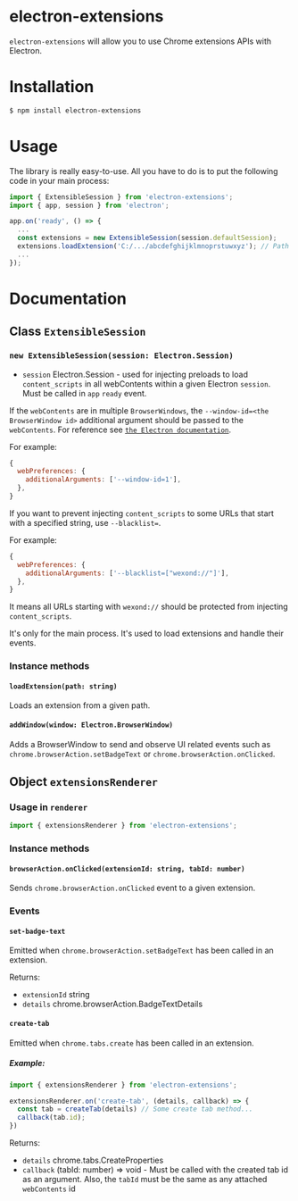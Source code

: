 # electron-extensions

`electron-extensions` will allow you to use Chrome extensions APIs with Electron.

# Installation

```bash
$ npm install electron-extensions
```

# Usage

The library is really easy-to-use. All you have to do is to put the following code in your main process:

```typescript
import { ExtensibleSession } from 'electron-extensions';
import { app, session } from 'electron';

app.on('ready', () => {
  ...
  const extensions = new ExtensibleSession(session.defaultSession);
  extensions.loadExtension('C:/.../abcdefghijklmnoprstuwxyz'); // Path to the extension to load
  ...
});

```

# Documentation

## Class `ExtensibleSession`

### `new ExtensibleSession(session: Electron.Session)`

- `session` Electron.Session - used for injecting preloads to load `content_scripts` in all webContents within a given Electron `session`. Must be called in `app` `ready` event.

If the `webContents` are in multiple `BrowserWindows`, the `--window-id=<the BrowserWindow id>` additional argument should be passed to the `webContents`.
For reference see [`the Electron documentation`](https://electronjs.org/docs/api/browser-window#new-browserwindowoptions).

For example:
```js
{
  webPreferences: {
    additionalArguments: ['--window-id=1'],
  },
}
```

If you want to prevent injecting `content_scripts` to some URLs that start with a specified string, use `--blacklist=`.

For example:
```js
{
  webPreferences: {
    additionalArguments: ['--blacklist=["wexond://"]'],
  },
}
```

It means all URLs starting with `wexond://` should be protected from injecting `content_scripts`.

It's only for the main process. It's used to load extensions and handle their events.

### Instance methods

#### `loadExtension(path: string)`

Loads an extension from a given path.

#### `addWindow(window: Electron.BrowserWindow)`

Adds a BrowserWindow to send and observe UI related events such as `chrome.browserAction.setBadgeText` or `chrome.browserAction.onClicked`.

## Object `extensionsRenderer`

### Usage in `renderer`

```typescript
import { extensionsRenderer } from 'electron-extensions';
```

### Instance methods

#### `browserAction.onClicked(extensionId: string, tabId: number)`

Sends `chrome.browserAction.onClicked` event to a given extension.

### Events

#### `set-badge-text`

Emitted when `chrome.browserAction.setBadgeText` has been called in an extension.

Returns:
- `extensionId` string
- `details` chrome.browserAction.BadgeTextDetails

#### `create-tab`

Emitted when `chrome.tabs.create` has been called in an extension.

##### Example:

```typescript
import { extensionsRenderer } from 'electron-extensions';

extensionsRenderer.on('create-tab', (details, callback) => {
  const tab = createTab(details) // Some create tab method...
  callback(tab.id);
})
```

Returns:
- `details` chrome.tabs.CreateProperties
- `callback` (tabId: number) => void - Must be called with the created tab id as an argument. Also, the `tabId` must be the same as any attached `webContents` id
